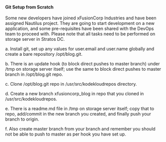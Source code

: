 #### Git Setup from Scratch

Some new developers have joined xFusionCorp Industries and have been assigned Nautilus project. They are going to start development on a new application, and some pre-requisites have been shared with the DevOps team to proceed with. Please note that all tasks need to be performed on storage server in Stratos DC.

a. Install git, set up any values for user.email and user.name globally and create a bare repository /opt/blog.git.

b. There is an update hook (to block direct pushes to master branch) under /tmp on storage server itself; use the same to block direct pushes to master branch in /opt/blog.git repo.

c. Clone /opt/blog.git repo in /usr/src/kodekloudrepos directory.

d. Create a new branch xfusioncorp_blog in repo that you cloned in /usr/src/kodekloudrepos.

e. There is a readme.md file in /tmp on storage server itself; copy that to repo, add/commit in the new branch you created, and finally push your branch to origin.

f. Also create master branch from your branch and remember you should not be able to push to master as per hook you have set up.
